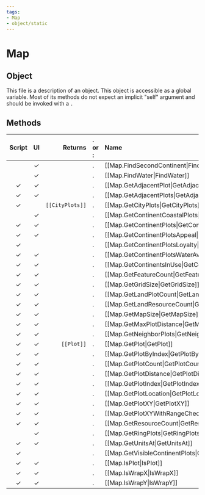 ```yaml
---
tags:
- Map
- object/static
---
```

# Map
## Object
This file is a description of an object. This object is accessible as a global variable. Most of its methods do not expect an implicit "self" argument and should be invoked with a `.`

## Methods
| Script | UI  | Returns | . or : | Name | Arguments |
|:------:|:---:| -------:|:---- |:---- |:--------- |
| |✓||.|[[Map.FindSecondContinent\|FindSecondContinent]]||
| |✓||.|[[Map.FindWater\|FindWater]]||
|✓|✓||.|[[Map.GetAdjacentPlot\|GetAdjacentPlot]]||
|✓|✓||.|[[Map.GetAdjacentPlots\|GetAdjacentPlots]]||
|✓| |<code>[[CityPlots]]<code/>|.|[[Map.GetCityPlots\|GetCityPlots]]||
| |✓||.|[[Map.GetContinentCoastalPlots\|GetContinentCoastalPlots]]||
|✓|✓||.|[[Map.GetContinentPlots\|GetContinentPlots]]||
|✓|✓||.|[[Map.GetContinentPlotsAppeal\|GetContinentPlotsAppeal]]||
|✓| ||.|[[Map.GetContinentPlotsLoyalty\|GetContinentPlotsLoyalty]]||
|✓|✓||.|[[Map.GetContinentPlotsWaterAvailability\|GetContinentPlotsWaterAvailability]]||
|✓|✓||.|[[Map.GetContinentsInUse\|GetContinentsInUse]]||
|✓|✓||.|[[Map.GetFeatureCount\|GetFeatureCount]]||
|✓|✓||.|[[Map.GetGridSize\|GetGridSize]]||
|✓|✓||.|[[Map.GetLandPlotCount\|GetLandPlotCount]]||
|✓|✓||.|[[Map.GetLandResourceCount\|GetLandResourceCount]]||
|✓|✓||.|[[Map.GetMapSize\|GetMapSize]]||
|✓|✓||.|[[Map.GetMaxPlotDistance\|GetMaxPlotDistance]]||
|✓|✓||.|[[Map.GetNeighborPlots\|GetNeighborPlots]]||
|✓|✓|<code>[[Plot]]<code/>|.|[[Map.GetPlot\|GetPlot]]||
|✓|✓||.|[[Map.GetPlotByIndex\|GetPlotByIndex]]||
|✓|✓||.|[[Map.GetPlotCount\|GetPlotCount]]||
|✓|✓||.|[[Map.GetPlotDistance\|GetPlotDistance]]||
|✓|✓||.|[[Map.GetPlotIndex\|GetPlotIndex]]||
|✓|✓||.|[[Map.GetPlotLocation\|GetPlotLocation]]||
|✓|✓||.|[[Map.GetPlotXY\|GetPlotXY]]||
|✓|✓||.|[[Map.GetPlotXYWithRangeCheck\|GetPlotXYWithRangeCheck]]||
|✓|✓||.|[[Map.GetResourceCount\|GetResourceCount]]||
| |✓||.|[[Map.GetRingPlots\|GetRingPlots]]||
|✓|✓||.|[[Map.GetUnitsAt\|GetUnitsAt]]||
|✓| ||.|[[Map.GetVisibleContinentPlots\|GetVisibleContinentPlots]]||
|✓|✓||.|[[Map.IsPlot\|IsPlot]]||
|✓|✓||.|[[Map.IsWrapX\|IsWrapX]]||
|✓|✓||.|[[Map.IsWrapY\|IsWrapY]]||
